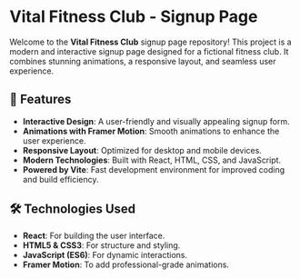 # Vital Fitness Club - Signup Page  

Welcome to the **Vital Fitness Club** signup page repository! This project is a modern and interactive signup page designed for a fictional fitness club. It combines stunning animations, a responsive layout, and seamless user experience.  

## 🚀 Features  
- **Interactive Design**: A user-friendly and visually appealing signup form.  
- **Animations with Framer Motion**: Smooth animations to enhance the user experience.  
- **Responsive Layout**: Optimized for desktop and mobile devices.  
- **Modern Technologies**: Built with React, HTML, CSS, and JavaScript.
- **Powered by Vite**: Fast development environment for improved coding and build efficiency. 

## 🛠️ Technologies Used  
- **React**: For building the user interface.  
- **HTML5 & CSS3**: For structure and styling.  
- **JavaScript (ES6)**: For dynamic interactions.  
- **Framer Motion**: To add professional-grade animations.  

